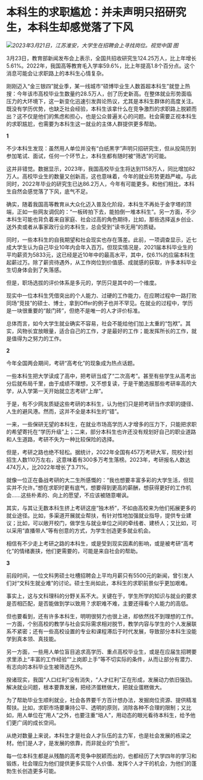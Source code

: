 # 本科生的求职尴尬：并未声明只招研究生，本科生却感觉落了下风

![](https://inews.gtimg.com/news_bt/OLtvPF2IArwFA7QXMZzLZqUjfBSfe9kVH7MO18OCz_3v8AA/1000)_2023年3月21日，江苏淮安，大学生在招聘会上寻找岗位。视觉中国
图_

3月23日，教育部新闻发布会上表示，全国共招收研究生124.25万人，比上年增长5.61%。2022年，我国高等教育毛入学率59.6%，比上年提高1.8个百分点。这个消息可能会让求职路上的本科生心情复杂。

刚刚迈入“金三银四”就业季，某一线城市“硕博毕业生人数首超本科生”就登上热搜：今年该市高校毕业生数量约28.5万人，创了历史新高。在整体就业形势面临压力的大环境下，这一新变化迅速引发舆论热议，尤其是本科生群体的高度关注。既没有学历优势，也缺乏社会经验，本科生该拿什么在竞争激烈的求职路上脱颖而出？这不仅是他们的焦虑和担心，也是公众普遍关心的问题。社会需要正视本科生的求职尴尬，也需要为本科生这一就业的主体人群提供更多帮助。

**1**

不少本科生发现：虽然用人单位并没有“白纸黑字”声明只招研究生，但从投简历到参加笔试、面试，任何一个环节上，本科生都有随时被“筛选”的可能。

这并非错觉。数据显示，2023年，我国高校毕业生将达到1158万人，同比增加82万人。高校毕业生的数量又创新高，这也意味着，今年的就业形势更趋严峻。与此同时，2022年毕业的研究生已达86.2万人，今年有可能更多。和他们相比，本科生自然会感觉落了下风，底气不足。

确实，随着我国高等教育从大众化迈入普及化阶段，本科生不再处于金字塔的顶端，正如一些网友调侃的：“一板砖拍下去，能拍倒一堆本科生”。另一方面，不少本科生可能也背负着来自家庭、社会过高的角色期待，比如，那些选择返乡创业、送外卖或者从事家政行业的本科生，总会受到“读书无用”的质疑。

同时，一些本科生的自我期望和社会现实也存在落差。此前，一项调查显示，近七成大学生认为自己毕业10年内会年入百万。但现实情况是，2021届本科毕业生的平均薪资为5833元，这已经是近10年中的最高水平，其中，仅6.1%的应届本科生起薪过万。除了薪资待遇外，从工作岗位到价值感、成就感的获取，许多本科毕业生切身体会到了失落感。

但是，职场选拔的评价体系是多元的，学历只是其中的一个维度。

现实中一位本科生凭借突出的个人能力、过硬的工作能力，在应聘过程中一路打败同场“竞技”的硕士、博士，拿到Offer的例子也并不罕见。在就业的过程中，学历是一块很重要的“敲门砖”，但绝不是唯一的人才评价标准。

总体而言，如今大学生就业确实不容易，社会不能给他们加上太重的“包袱”。其实，风物长宜放眼量，适合自己的工作，才是最好的工作；能发挥所长的工作，就是值得为之努力的工作。

**2**

今年全国两会期间，考研“高考化”的现象成为热点话题。

一些本科生把大学读成了高中，把考研当成了“二次高考”。甚至有些学生从高考出分后就布局千里，由于成绩不理想，又不想复读，于是干脆选报那些考研率高的大学，从入学第一天开始就立志考研“上岸”。

于是，有不少网友质疑这些考研的本科生，认为他们只是把考研当作求职的捷径、人生的避风港。然而，这并不全是本科生的“错”。

一来，一些保研无望的本科生，在就业市场高学历人才增多的压力下，只能把求职的希望寄托在“学历升级”上；二来，部分本科生也许还没有规划好自己的职业道路和人生道路，考研不失为一种比较保险的选择。

但是，考研之路也绝不轻松。据统计，2022年全国有457万考研大军，院校计划招生人数110万左右，这意味着有300多万考生落榜。2023年，考研报名人数达474万人，比2022年增长了3.71%。

就像一位正在备战考研的大二生所感慨的：“我也想要丰富多彩的大学生活，但现实并不允许。”想在求职时更有底气，想要得到更高的薪酬，想获得更好的工作机会……这些朴素的、向上的愿望，不应该被随意嘲讽。

其实，与其让无数本科生挤上考研这座“独木桥”，不如由高校来为他们拓展更多的就业途径。比如，多渠道开展就业帮扶，有针对性地加强就业指导，提供专业建议；比如，可以敞开校门，做学生与就业单位之间的牵线者、建桥人；又比如，可以采用“直播带人”等有创意的方式，为学生创造更多就业机会。

相信有不少走上考研之路的本科生，或是受到现实因素的影响，或是被考研“高考化”的情绪裹挟，他们更需要的，可能是来自社会的帮助。

**3**

前段时间，一位文科男硕士吐槽招聘会上平均月薪只有5500元的新闻，曾引发人们对“文科生就业难”的讨论。硕士生尚如此，本科生的求职前景似乎更加艰难。

事实上，这与文科理科的分野关系不大。关键在于，学生所学的知识与就业的要求是否相匹配，是否能做到学以致用？求职难不难，主要还得看个人能力的高低。

但也要看到，还有许多本科生，明明很努力也很上进，却依然找不到理想的工作。一方面，个别高校的教学与社会实际需求相对脱节，教学内容与学生的个人发展联系不紧密；还有一些高校设置的专业和课程滞后于时代发展，导致部分本科生没能学到真本领、真技能。

另一方面，一些用人单位盲目追求高学历、重点高校毕业生，或是在应届生招聘要求里添上“丰富的工作经验”“上岗即上手”等不切实际的条件，从而让部分有潜力、有志向的本科毕业生被筛选在外。

揆诸现实，我国“人口红利”没有消失，“人才红利”正在形成，发展动力依旧强劲。解决就业问题，根本要靠发展，把经济蛋糕做大，把就业蛋糕做大。

为了帮助毕业生顺利就业，社会各界要千方百计想办法，发掘岗位资源、提供精准帮扶。比如，求职市场要秉持公平、透明的原则，消除各种不合理的限制；又比如，用人单位在“用人”之外，也要注重“培人”，用动态的眼光看待本科生，给予他们更广阔的成长空间。

从绝对数量上来说，本科生才是社会人才队伍的主力军，也是社会发展的栋梁之材。他们是人才，是发展的依靠，而非就业的“负担”。

每一位本科生都是从残酷的高考竞争中脱颖而出的，也都经历了大学四年的学习和锻炼，社会理应为他们提供更多实现个人价值、发挥个人才干的机会，为他们的蓬勃生长创造更多可能。

